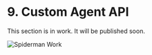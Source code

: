 # 9. Custom Agent API

This section is in work. It will be published soon.

![Spiderman Work](/images/Spiderman_work.png)
